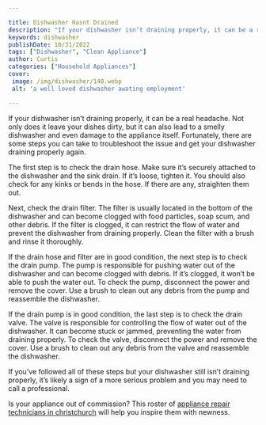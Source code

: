 ```yaml
---

title: Dishwasher Hasnt Drained
description: "If your dishwasher isn’t draining properly, it can be a real headache. Not only does it leave your dishes dirty, but it can also l...continue on"
keywords: dishwasher
publishDate: 10/31/2022
tags: ["Dishwasher", "Clean Appliance"]
author: Curtis
categories: ["Household Appliances"]
cover: 
 image: /img/dishwasher/140.webp
 alt: 'a well loved dishwasher awating employment'

---
```


If your dishwasher isn’t draining properly, it can be a real headache. Not only does it leave your dishes dirty, but it can also lead to a smelly dishwasher and even damage to the appliance itself. Fortunately, there are some steps you can take to troubleshoot the issue and get your dishwasher draining properly again.

The first step is to check the drain hose. Make sure it’s securely attached to the dishwasher and the sink drain. If it’s loose, tighten it. You should also check for any kinks or bends in the hose. If there are any, straighten them out.

Next, check the drain filter. The filter is usually located in the bottom of the dishwasher and can become clogged with food particles, soap scum, and other debris. If the filter is clogged, it can restrict the flow of water and prevent the dishwasher from draining properly. Clean the filter with a brush and rinse it thoroughly.

If the drain hose and filter are in good condition, the next step is to check the drain pump. The pump is responsible for pushing water out of the dishwasher and can become clogged with debris. If it’s clogged, it won’t be able to push the water out. To check the pump, disconnect the power and remove the cover. Use a brush to clean out any debris from the pump and reassemble the dishwasher.

If the drain pump is in good condition, the last step is to check the drain valve. The valve is responsible for controlling the flow of water out of the dishwasher. It can become stuck or jammed, preventing the water from draining properly. To check the valve, disconnect the power and remove the cover. Use a brush to clean out any debris from the valve and reassemble the dishwasher.

If you’ve followed all of these steps but your dishwasher still isn’t draining properly, it’s likely a sign of a more serious problem and you may need to call a professional.

Is your appliance out of commission? This roster of <a href="/pages/appliance-repair-technicians-in-christchurch/">appliance repair technicians in christchurch</a> will help you inspire them with newness.